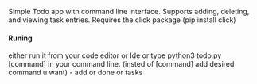 Simple Todo app with command line interface. Supports adding, deleting, and viewing task entries.
Requires the click package (pip install click) 

#### Runing
either run it from your code editor or Ide or type python3 todo.py [command] in your command line. (insted of [command] add desired command u want) - add or done or tasks


